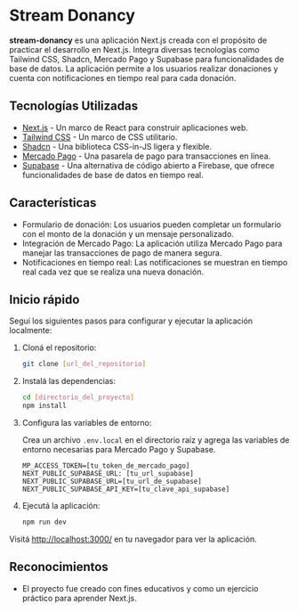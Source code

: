 # Stream Donancy

**stream-donancy** es una aplicación Next.js creada con el propósito de practicar el desarrollo en Next.js. Integra diversas tecnologías como Tailwind CSS, Shadcn, Mercado Pago y Supabase para funcionalidades de base de datos. La aplicación permite a los usuarios realizar donaciones y cuenta con notificaciones en tiempo real para cada donación.

## Tecnologías Utilizadas

- [Next.js](https://nextjs.org/) - Un marco de React para construir aplicaciones web.
- [Tailwind CSS](https://tailwindcss.com/) - Un marco de CSS utilitario.
- [Shadcn](https://ui.shadcn.com/) - Una biblioteca CSS-in-JS ligera y flexible.
- [Mercado Pago](https://www.mercadopago.com/) - Una pasarela de pago para transacciones en línea.
- [Supabase](https://supabase.io/) - Una alternativa de código abierto a Firebase, que ofrece funcionalidades de base de datos en tiempo real.

## Características

- Formulario de donación: Los usuarios pueden completar un formulario con el monto de la donación y un mensaje personalizado.
- Integración de Mercado Pago: La aplicación utiliza Mercado Pago para manejar las transacciones de pago de manera segura.
- Notificaciones en tiempo real: Las notificaciones se muestran en tiempo real cada vez que se realiza una nueva donación.

## Inicio rápido

Seguí los siguientes pasos para configurar y ejecutar la aplicación localmente:

1. Cloná el repositorio:

   ```bash
   git clone [url_del_repositorio]
   ```

2. Instalá las dependencias:

   ```bash
   cd [directorio_del_proyecto]
   npm install
   ```

3. Configura las variables de entorno:

   Crea un archivo `.env.local` en el directorio raíz y agrega las variables de entorno necesarias para Mercado Pago y Supabase.

   ```env
   MP_ACCESS_TOKEN=[tu_token_de_mercado_pago]
   NEXT_PUBLIC_SUPABASE_URL: [tu_url_supabase]
   NEXT_PUBLIC_SUPABASE_URL=[tu_url_de_supabase]
   NEXT_PUBLIC_SUPABASE_API_KEY=[tu_clave_api_supabase]
   ```

4. Ejecutá la aplicación:

   ```bash
   npm run dev
   ```

Visitá [http://localhost:3000/](http://localhost:3000/) en tu navegador para ver la aplicación.

## Reconocimientos

- El proyecto fue creado con fines educativos y como un ejercicio práctico para aprender Next.js.